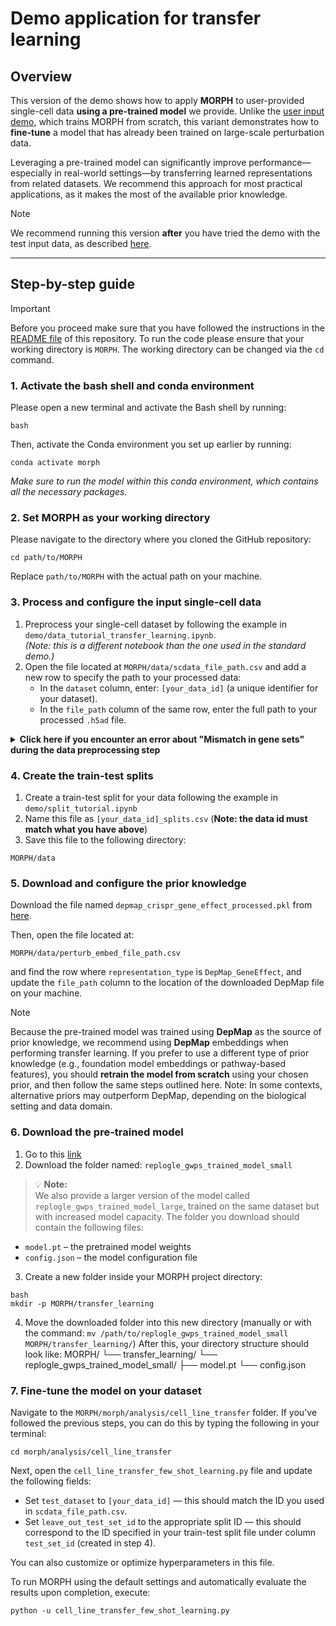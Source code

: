# Demo application for transfer learning

## Overview

This version of the demo shows how to apply **MORPH** to user-provided single-cell data **using a pre-trained model** we provide. Unlike the [user input demo](user_demo.md), which trains MORPH from scratch, this variant demonstrates how to **fine-tune** a model that has already been trained on large-scale perturbation data.

Leveraging a pre-trained model can significantly improve performance—especially in real-world settings—by transferring learned representations from related datasets. We recommend this approach for most practical applications, as it makes the most of the available prior knowledge.

> [!NOTE]
> We recommend running this version **after** you have tried the demo with the test input data, as described [here](test_demo.md).

---

## Step-by-step guide

> [!IMPORTANT]
> Before you proceed make sure that you have followed the instructions in the [README file](README.md) of this repository.
> To run the code please ensure that your working directory is ``MORPH``. The working directory can be changed via the ``cd`` command.

### 1. Activate the bash shell and conda environment
Please open a new terminal and activate the Bash shell by running:
```
bash
```

Then, activate the Conda environment you set up earlier by running:
```
conda activate morph
```

*Make sure to run the model within this conda environment, which contains all the necessary packages.*

### 2. Set MORPH as your working directory
Please navigate to the directory where you cloned the GitHub repository:
```
cd path/to/MORPH
```
Replace `path/to/MORPH` with the actual path on your machine.

### 3. Process and configure the input single-cell data
1. Preprocess your single-cell dataset by following the example in `demo/data_tutorial_transfer_learning.ipynb`.  
   *(Note: this is a different notebook than the one used in the standard demo.)*
2. Open the file located at `MORPH/data/scdata_file_path.csv` and add a new row to specify the path to your processed data:
    - In the `dataset` column, enter: `[your_data_id]` (a unique identifier for your dataset).
    - In the `file_path` column of the same row, enter the full path to your processed `.h5ad` file.

<details>
<summary><b>
Click here if you encounter an error about "Mismatch in gene sets" during the data preprocessing step
</b></summary>

If you're seeing an error related to "Mismatch in gene sets", it likely means that the input gene list does not match what the released model expects. As explained in `demo/data_tutorial_transfer_learning.ipynb`, **you cannot directly fine-tune the released model if the genes do not align.**

However, you can still leverage the power of transfer learning by following these steps:

1. **Identify your source and target datasets.**  
   We recommend using the genome-wide Perturb-seq dataset from [Replogle et al. (2022)](https://www.sciencedirect.com/science/article/pii/S0092867422005979?via%3Dihub) as the source dataset.

2. **Subset both datasets to their overlapping genes.**  
   Follow the instructions in `demo/data_tutorial_transfer_learning.ipynb` to identify the shared genes and align the two datasets accordingly.

3. **Normalize and preprocess the data.**  
   Use `demo/data_tutorial.ipynb` to perform standard normalization and preprocessing on the two aligned datasets.

4. **Train MORPH on the source dataset.**  
   Refer to [user_demo](user_demo.md) to train a new MORPH model using your processed source data.

5. **Fine-tune MORPH on your target dataset.**  
   Adapt the trained MORPH model to your target dataset by following the next steps in the tutorial.
</details>

### 4. Create the train-test splits
1. Create a train-test split for your data following the example in `demo/split_tutorial.ipynb` 
2. Name this file as `[your_data_id]_splits.csv` (**Note: the data id must match what you have above**)
3. Save this file to the following directory:
```
MORPH/data
```

### 5. Download and configure the prior knowledge
Download the file named `depmap_crispr_gene_effect_processed.pkl` from [here](https://drive.google.com/drive/folders/1TQJE281q4xH7HcNHMg1v0urD99EDj5bO?usp=drive_link).

Then, open the file located at:
```
MORPH/data/perturb_embed_file_path.csv
```
and find the row where `representation_type` is `DepMap_GeneEffect`, and update the `file_path` column to the location of the downloaded DepMap file on your machine.

> [!NOTE]
> Because the pre-trained model was trained using **DepMap** as the source of prior knowledge, we recommend using **DepMap** embeddings when performing transfer learning. If you prefer to use a different type of prior knowledge (e.g., foundation model embeddings or pathway-based features), you should **retrain the model from scratch** using your chosen prior, and then follow the same steps outlined here.
> Note: In some contexts, alternative priors may outperform DepMap, depending on the biological setting and data domain.

### 6. Download the pre-trained model
1. Go to this [link](https://drive.google.com/drive/folders/1TQJE281q4xH7HcNHMg1v0urD99EDj5bO?usp=drive_link)
2. Download the folder named: `replogle_gwps_trained_model_small`
> 💡 **Note:**  
> We also provide a larger version of the model called `replogle_gwps_trained_model_large`, trained on the same dataset but with increased model capacity.
The folder you download should contain the following files:
- `model.pt` – the pretrained model weights  
- `config.json` – the model configuration file
3. Create a new folder inside your MORPH project directory:
```
bash
mkdir -p MORPH/transfer_learning
```
4. Move the downloaded folder into this new directory (manually or with the command: `mv /path/to/replogle_gwps_trained_model_small MORPH/transfer_learning/`)
After this, your directory structure should look like:
MORPH/
└── transfer_learning/
    └── replogle_gwps_trained_model_small/
        ├── model.pt
        └── config.json

### 7. Fine-tune the model on your dataset
Navigate to the `MORPH/morph/analysis/cell_line_transfer` folder. If you've followed the previous steps, you can do this by typing the following in your terminal:
```
cd morph/analysis/cell_line_transfer
```

Next, open the `cell_line_transfer_few_shot_learning.py` file and update the following fields:
- Set `test_dataset` to `[your_data_id]` — this should match the ID you used in `scdata_file_path.csv`.
- Set `leave_out_test_set_id` to the appropriate split ID — this should correspond to the ID specified in your train-test split file under column `test_set_id` (created in step 4).

You can also customize or optimize hyperparameters in this file.

To run MORPH using the default settings and automatically evaluate the results upon completion, execute:
```
python -u cell_line_transfer_few_shot_learning.py
```